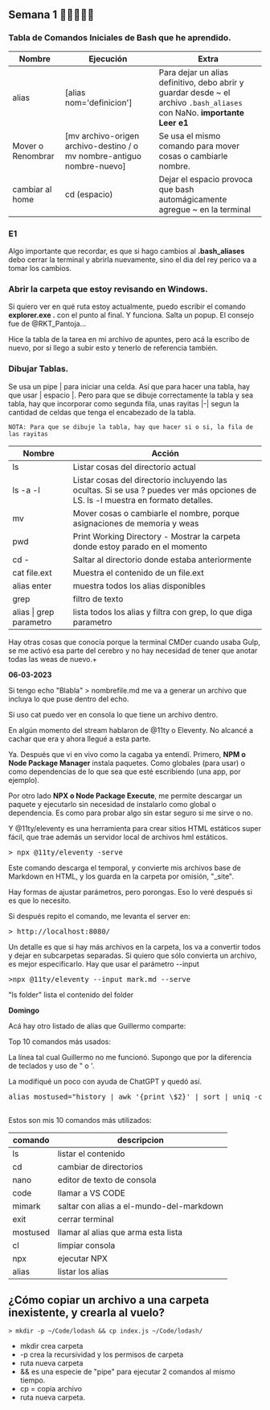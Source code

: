 ## Semana 1 🚗🚗🚗🚗🚗

### Tabla de Comandos Iniciales de Bash que he aprendido.

| Nombre | Ejecución | Extra |
| ------ | ------ | ------ |
| alias | [alias nom='definicion'] | Para dejar un alias definitivo, debo abrir y guardar desde ~ el archivo `.bash_aliases` con NaNo. **importante Leer e1** |
| Mover o Renombrar | [mv archivo-origen archivo-destino / o mv nombre-antiguo nombre-nuevo] | Se usa el mismo comando para mover cosas o cambiarle nombre. |
| cambiar al home | cd (espacio) | Dejar el espacio provoca que bash automágicamente agregue ~ en la terminal |

### E1
Algo importante que recordar, es que si hago cambios al **.bash_aliases** debo cerrar la terminal y abrirla nuevamente, sino el dia del rey perico va a tomar los cambios.

### Abrir la carpeta que estoy revisando en Windows.
Si quiero ver en qué ruta estoy actualmente, puedo escribir el comando **explorer.exe .** con el punto al final. Y funciona. Salta un popup. El consejo fue de @RKT_Pantoja...

Hice la tabla de la tarea en mi archivo de apuntes, pero acá la escribo de nuevo, por si llego a subir esto y tenerlo de referencia también.

### Dibujar Tablas.

Se usa un pipe | para iniciar una celda. Así que para hacer una tabla, hay que usar | espacio |. Pero para que se dibuje correctamente la tabla y sea tabla, hay que incorporar como segunda fila, unas rayitas |-| segun la cantidad de celdas que tenga el encabezado de la tabla.

`NOTA: Para que se dibuje la tabla, hay que hacer si o si, la fila de las rayitas`  

| Nombre | Acción |
| ------ | -------|
| ls | Listar cosas del directorio actual |
| ls  -a -l | Listar cosas del directorio incluyendo las ocultas. Si se usa ? puedes ver más opciones de LS. ls -l muestra en formato detalles. |
| mv | Mover cosas o cambiarle el nombre, porque asignaciones de memoria y weas |
| pwd| Print Working Directory - Mostrar la carpeta donde estoy parado en el momento |
| cd -| Saltar al directorio donde estaba anteriormente |
|cat file.ext| Muestra el contenido de un file.ext|
|alias enter| muestra todos los alias disponibles|
|grep| filtro de texto |
|alias \| grep parametro | lista todos los alias y filtra con grep, lo que diga parametro |


Hay otras cosas que conocía porque la terminal CMDer cuando usaba Gulp, se me activó esa parte del cerebro y no hay necesidad de tener que anotar todas las weas de nuevo.+

**06-03-2023**

Si tengo echo "Blabla" > nombrefile.md me va a generar un archivo que incluya lo que puse dentro del echo.

Si uso cat puedo ver en consola lo que tiene un archivo dentro.

En algún momento del stream hablaron de @11ty o Eleventy. No alcancé a cachar que era y ahora llegué a esta parte.

Ya. Después que vi en vivo como la cagaba ya entendí.
Primero, **NPM o Node Package Manager** instala paquetes. Como globales (para usar) o como dependencias de lo que sea que esté escribiendo (una app, por ejemplo).

Por otro lado **NPX o Node Package Execute**, me permite descargar un paquete y ejecutarlo sin necesidad de instalarlo como global o dependencia. Es como para probar algo sin estar seguro si me sirve o no.

Y @11ty/eleventy es una herramienta para crear sitios HTML estáticos super fácil, que trae además un servidor local de archivos hml estáticos.

<pre>
> npx @11ty/eleventy -serve
</pre>

Este comando descarga el temporal, y convierte mis archivos base de Markdown en HTML, y los guarda en la carpeta por omisión, "_site".

Hay formas de ajustar parámetros, pero porongas. Eso lo veré después si es que lo necesito.

Si después repito el comando, me levanta el server en:

<pre>
> http://localhost:8080/
</pre>

Un detalle es que si hay más archivos en la carpeta, los va a convertir todos y dejar en subcarpetas separadas.  Si quiero que sólo convierta un archivo, es mejor especificarlo. Hay que usar el parámetro --input

<pre>
>npx @11ty/eleventy --input mark.md --serve
</pre>

"ls folder" lista el contenido del folder

**Domingo**

Acá hay otro listado de alias que Guillermo comparte:

Top 10 comandos más usados:

La línea tal cual Guillermo no me funcionó. Supongo que por la diferencia de teclados y uso de " o '.

La modifiqué un poco con ayuda de ChatGPT y quedó así.

<pre>
alias mostused="history | awk '{print \$2}' | sort | uniq -c | sort -nr | head -n 10"
   
</pre>

Estos son mis 10 comandos más utilizados:

| comando | descripcion |
|-|-|
| ls | listar el contenido |
| cd | cambiar de directorios |
| nano | editor de texto de consola |
| code | llamar a VS CODE |
| mimark | saltar con alias a el-mundo-del-markdown |
| exit | cerrar terminal |
| mostused | llamar al alias que arma esta lista |
| cl | limpiar consola |
| npx | ejecutar NPX |
| alias | listar los alias |

## ¿Cómo copiar un archivo a una carpeta inexistente, y crearla al vuelo? ##

    > mkdir -p ~/Code/lodash && cp index.js ~/Code/lodash/

- mkdir crea carpeta
- -p crea la recursividad y los permisos de carpeta
- ruta nueva carpeta
- && es una especie de "pipe" para ejecutar 2 comandos al mismo tiempo.
- cp = copia archivo
- ruta nueva carpeta.

